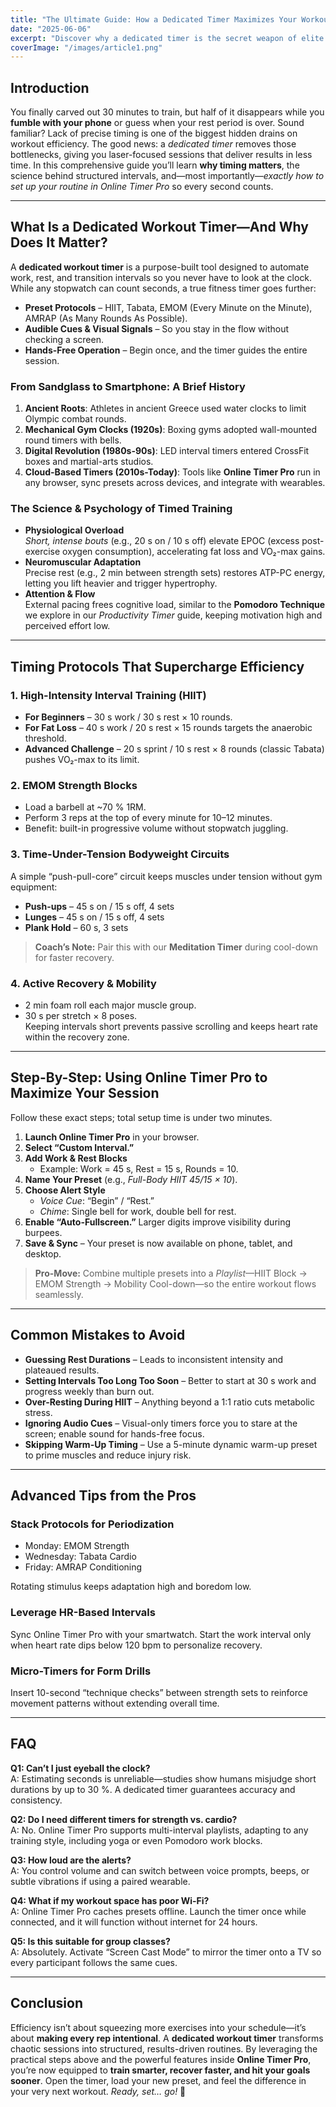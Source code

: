 ```yaml
---
title: "The Ultimate Guide: How a Dedicated Timer Maximizes Your Workout Efficiency"
date: "2025-06-06"
excerpt: "Discover why a dedicated timer is the secret weapon of elite athletes and busy professionals alike — and learn exactly how to use Online Timer Pro to unlock faster, smarter training sessions."
coverImage: "/images/article1.png"
---
```


## Introduction

You finally carved out 30 minutes to train, but half of it disappears while you **fumble with your phone** or guess when your rest period is over. Sound familiar? Lack of precise timing is one of the biggest hidden drains on workout efficiency. The good news: a *dedicated timer* removes those bottlenecks, giving you laser-focused sessions that deliver results in less time. In this comprehensive guide you’ll learn **why timing matters**, the science behind structured intervals, and—most importantly—*exactly how to set up your routine in Online Timer Pro* so every second counts.

---

## What Is a Dedicated Workout Timer—And Why Does It Matter?

A **dedicated workout timer** is a purpose-built tool designed to automate work, rest, and transition intervals so you never have to look at the clock. While any stopwatch can count seconds, a true fitness timer goes further:

* **Preset Protocols** – HIIT, Tabata, EMOM (Every Minute on the Minute), AMRAP (As Many Rounds As Possible).  
* **Audible Cues & Visual Signals** – So you stay in the flow without checking a screen.  
* **Hands-Free Operation** – Begin once, and the timer guides the entire session.  

### From Sandglass to Smartphone: A Brief History

1. **Ancient Roots**: Athletes in ancient Greece used water clocks to limit Olympic combat rounds.  
2. **Mechanical Gym Clocks (1920s)**: Boxing gyms adopted wall-mounted round timers with bells.  
3. **Digital Revolution (1980s-90s)**: LED interval timers entered CrossFit boxes and martial-arts studios.  
4. **Cloud-Based Timers (2010s-Today)**: Tools like **Online Timer Pro** run in any browser, sync presets across devices, and integrate with wearables.

### The Science & Psychology of Timed Training

* **Physiological Overload**  
  *Short, intense bouts* (e.g., 20 s on / 10 s off) elevate EPOC (excess post-exercise oxygen consumption), accelerating fat loss and VO₂-max gains.  
* **Neuromuscular Adaptation**  
  Precise rest (e.g., 2 min between strength sets) restores ATP-PC energy, letting you lift heavier and trigger hypertrophy.  
* **Attention & Flow**  
  External pacing frees cognitive load, similar to the **Pomodoro Technique** we explore in our *Productivity Timer* guide, keeping motivation high and perceived effort low.

---

## Timing Protocols That Supercharge Efficiency

### 1. High-Intensity Interval Training (HIIT)

* **For Beginners** – 30 s work / 30 s rest × 10 rounds.  
* **For Fat Loss** – 40 s work / 20 s rest × 15 rounds targets the anaerobic threshold.  
* **Advanced Challenge** – 20 s sprint / 10 s rest × 8 rounds (classic Tabata) pushes VO₂-max to its limit.

### 2. EMOM Strength Blocks

* Load a barbell at ~70 % 1RM.  
* Perform 3 reps at the top of every minute for 10–12 minutes.  
* Benefit: built-in progressive volume without stopwatch juggling.

### 3. Time-Under-Tension Bodyweight Circuits

A simple “push-pull-core” circuit keeps muscles under tension without gym equipment:

* **Push-ups** – 45 s on / 15 s off, 4 sets  
* **Lunges** – 45 s on / 15 s off, 4 sets  
* **Plank Hold** – 60 s, 3 sets  

> **Coach’s Note:** Pair this with our **Meditation Timer** during cool-down for faster recovery.

### 4. Active Recovery & Mobility

* 2 min foam roll each major muscle group.  
* 30 s per stretch × 8 poses.  
Keeping intervals short prevents passive scrolling and keeps heart rate within the recovery zone.

---

## Step-By-Step: Using Online Timer Pro to Maximize Your Session

Follow these exact steps; total setup time is under two minutes.

1. **Launch Online Timer Pro** in your browser.  
2. **Select “Custom Interval.”**  
3. **Add Work & Rest Blocks**  
   * Example: Work = 45 s, Rest = 15 s, Rounds = 10.  
4. **Name Your Preset** (e.g., *Full-Body HIIT 45/15 × 10*).  
5. **Choose Alert Style**  
   * *Voice Cue*: “Begin” / “Rest.”  
   * *Chime*: Single bell for work, double bell for rest.  
6. **Enable “Auto-Fullscreen.”** Larger digits improve visibility during burpees.  
7. **Save & Sync** – Your preset is now available on phone, tablet, and desktop.  

> **Pro-Move:** Combine multiple presets into a *Playlist*—HIIT Block → EMOM Strength → Mobility Cool-down—so the entire workout flows seamlessly.

---

## Common Mistakes to Avoid

* **Guessing Rest Durations** – Leads to inconsistent intensity and plateaued results.  
* **Setting Intervals Too Long Too Soon** – Better to start at 30 s work and progress weekly than burn out.  
* **Over-Resting During HIIT** – Anything beyond a 1:1 ratio cuts metabolic stress.  
* **Ignoring Audio Cues** – Visual-only timers force you to stare at the screen; enable sound for hands-free focus.  
* **Skipping Warm-Up Timing** – Use a 5-minute dynamic warm-up preset to prime muscles and reduce injury risk.

---

## Advanced Tips from the Pros

### Stack Protocols for Periodization

* Monday: EMOM Strength  
* Wednesday: Tabata Cardio  
* Friday: AMRAP Conditioning  

Rotating stimulus keeps adaptation high and boredom low.

### Leverage HR-Based Intervals

Sync Online Timer Pro with your smartwatch. Start the work interval only when heart rate dips below 120 bpm to personalize recovery.

### Micro-Timers for Form Drills

Insert 10-second “technique checks” between strength sets to reinforce movement patterns without extending overall time.

---

## FAQ

**Q1: Can’t I just eyeball the clock?**  
A: Estimating seconds is unreliable—studies show humans misjudge short durations by up to 30 %. A dedicated timer guarantees accuracy and consistency.

**Q2: Do I need different timers for strength vs. cardio?**  
A: No. Online Timer Pro supports multi-interval playlists, adapting to any training style, including yoga or even Pomodoro work blocks.

**Q3: How loud are the alerts?**  
A: You control volume and can switch between voice prompts, beeps, or subtle vibrations if using a paired wearable.

**Q4: What if my workout space has poor Wi-Fi?**  
A: Online Timer Pro caches presets offline. Launch the timer once while connected, and it will function without internet for 24 hours.

**Q5: Is this suitable for group classes?**  
A: Absolutely. Activate “Screen Cast Mode” to mirror the timer onto a TV so every participant follows the same cues.

---

## Conclusion

Efficiency isn’t about squeezing more exercises into your schedule—it’s about **making every rep intentional**. A **dedicated workout timer** transforms chaotic sessions into structured, results-driven routines. By leveraging the practical steps above and the powerful features inside **Online Timer Pro**, you’re now equipped to **train smarter, recover faster, and hit your goals sooner**. Open the timer, load your new preset, and feel the difference in your very next workout. *Ready, set… go!* 🚀
